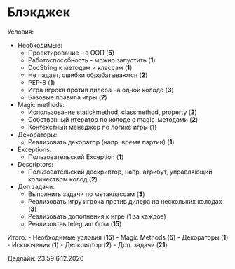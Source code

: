 # Блэкджек

Условия:
- Необходимые:
    - Проектирование - в ООП (**5**)
    - Работоспособность - можно запустить (**1**)
    - DocString к методам и классам (**1**)
    - Не падает, ошибки обрабатываются (**2**)
    - PEP-8 (**1**)
    - Игра игрока против дилера на одной колоде (**3**)
    - Базовые правила игры (**2**)
- Magic methods:
    - Использование statickmethod, classmethod, property (**2**)
    - Собственный итератор по колоде с magic-методами (**2**)
    - Контекстный менеджер по логике игры (**1**)
- Декораторы:
    - Реализовать декоратор (напр. время партии) (**1**)
- Exceptions:
    - Пользовательский Exception (**1**)
- Descriptors:
    - Пользовательский дескриптор, напр. атрибут, управляющий количеством колод (**2**)
- Доп задачи:
    - Выполнить задачи по метаклассам (**3**)
    - Реализовать игру игрока против дилера на нескольких колодах (**3**)
    - Реализовать дополнения к игре (**1** за каждое)
    - Реализовтаь telegram бота (**15**)

    
Итого:
    - Необходимые условия (**15**)
    - Magic Methods (**5**)
    - Декораторы (**1**)
    - Исключения (**1**)
    - Дескриптор (**2**)
    - Доп. задачи (**21**)

Дедлайн:
    23.59 6.12.2020